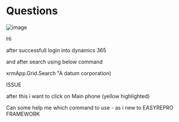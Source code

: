 # Questions
![image](https://github.com/OpenSourceHelpCommunity/Questions/assets/166136178/6aaa6431-2d13-4635-a110-9350263ab390)


Hi 

after successfull login into dynamics 365

and after search using below command 

xrmApp.Grid.Search "A datum corporation)

ISSUE

after this i want to click on Main phone (yellow highlighted)

Can some help me which command to use - as i new to EASYREPRO FRAMEWORK
